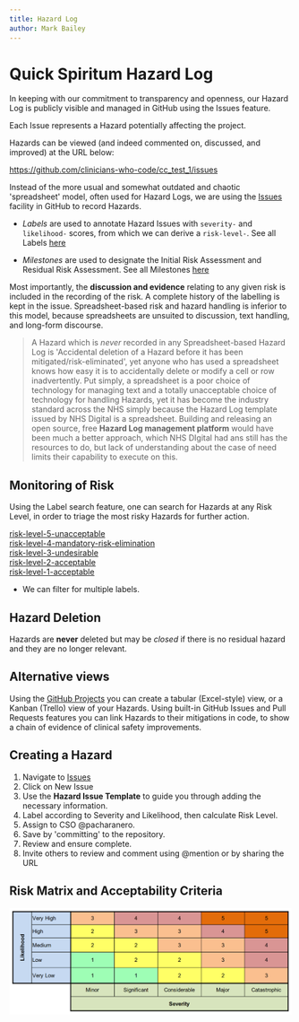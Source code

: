 ```yaml
---
title: Hazard Log
author: Mark Bailey
---
```


# Quick Spiritum Hazard Log

In keeping with our commitment to transparency and openness, our Hazard Log is publicly visible and managed in GitHub using the Issues feature.

Each Issue represents a Hazard potentially affecting the project.

Hazards can be viewed (and indeed commented on, discussed, and improved) at the URL below:

https://github.com/clinicians-who-code/cc_test_1/issues

Instead of the more usual and somewhat outdated and chaotic 'spreadsheet' model, often used for Hazard Logs, we are using the [Issues](https://github.com/clinicians-who-code/cc_test_1/issues/issues) facility in GitHub to record Hazards.

- _Labels_ are used to annotate Hazard Issues with `severity-` and `likelihood-` scores, from which we can derive a `risk-level-`. See all Labels [here](https://github.com/clinicians-who-code/cc_test_1/issues/labels)

- _Milestones_ are used to designate the Initial Risk Assessment and Residual Risk Assessment. See all Milestones [here](https://github.com/clinicians-who-code/cc_test_1/issues/milestones)

Most importantly, the **discussion and evidence** relating to any given risk is included in the recording of the risk. A complete history of the labelling is kept in the issue. Spreadsheet-based risk and hazard handling is inferior to this model, because spreadsheets are unsuited to discussion, text handling, and long-form discourse.

> A Hazard which is _never_ recorded in any Spreadsheet-based Hazard Log is 'Accidental deletion of a Hazard before it has been mitigated/risk-eliminated', yet anyone who has used a spreadsheet knows how easy it is to accidentally delete or modify a cell or row inadvertently.
> Put simply, a spreadsheet is a poor choice of technology for managing text and a totally unacceptable choice of technology for handling Hazards, yet it has become the industry standard across the NHS simply because the Hazard Log template issued by NHS Digital is a spreadsheet. Building and releasing an open source, free **Hazard Log management platform** would have been much a better approach, which NHS DIgital had ans still has the resources to do, but lack of understanding about the case of need limits their capability to execute on this.

## Monitoring of Risk

Using the Label search feature, one can search for Hazards at any Risk Level, in order to triage the most risky Hazards for further action.

[risk-level-5-unacceptable](https://github.com/clinicians-who-code/cc_test_1/issues/labels/risk-level-5-unacceptable)  
[risk-level-4-mandatory-risk-elimination](https://github.com/clinicians-who-code/cc_test_1/issues/labels/risk-level-4-mandatory-risk-elimination)  
[risk-level-3-undesirable](https://github.com/clinicians-who-code/cc_test_1/issues/labels/risk-level-3-undesirable)  
[risk-level-2-acceptable](https://github.com/clinicians-who-code/cc_test_1/issues/labels/risk-level-2-acceptable)  
[risk-level-1-acceptable](https://github.com/clinicians-who-code/cc_test_1/issues/labels/risk-level-1-acceptable)

- We can filter for multiple labels.

## Hazard Deletion

Hazards are **never** deleted but may be _closed_ if there is no residual hazard and they are no longer relevant.

## Alternative views

Using the [GitHub Projects](hhttps://github.com/clinicians-who-code/cc_test_1/issues/projects) you can create a tabular (Excel-style) view, or a Kanban (Trello) view of your Hazards. Using built-in GitHub Issues and Pull Requests features you can link Hazards to their mitigations in code, to show a chain of evidence of clinical safety improvements.

## Creating a Hazard

1. Navigate to [Issues](https://github.com/clinicians-who-code/cc_test_1/issues/issues)
2. Click on New Issue
3. Use the **Hazard Issue Template** to guide you through adding the necessary information.
4. Label according to Severity and Likelihood, then calculate Risk Level.
5. Assign to CSO @pacharanero.
6. Save by 'committing' to the repository.
7. Review and ensure complete.
8. Invite others to review and comment using @mention or by sharing the URL

## Risk Matrix and Acceptability Criteria

![risk-matrix](_assets/_images/risk-matrix.png)